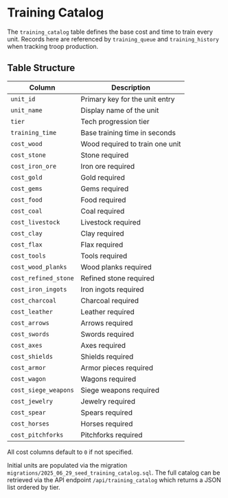 # Training Catalog

The `training_catalog` table defines the base cost and time to train every unit. Records here are referenced by `training_queue` and `training_history` when tracking troop production.

## Table Structure

| Column | Description |
| --- | --- |
| `unit_id` | Primary key for the unit entry |
| `unit_name` | Display name of the unit |
| `tier` | Tech progression tier |
| `training_time` | Base training time in seconds |
| `cost_wood` | Wood required to train one unit |
| `cost_stone` | Stone required |
| `cost_iron_ore` | Iron ore required |
| `cost_gold` | Gold required |
| `cost_gems` | Gems required |
| `cost_food` | Food required |
| `cost_coal` | Coal required |
| `cost_livestock` | Livestock required |
| `cost_clay` | Clay required |
| `cost_flax` | Flax required |
| `cost_tools` | Tools required |
| `cost_wood_planks` | Wood planks required |
| `cost_refined_stone` | Refined stone required |
| `cost_iron_ingots` | Iron ingots required |
| `cost_charcoal` | Charcoal required |
| `cost_leather` | Leather required |
| `cost_arrows` | Arrows required |
| `cost_swords` | Swords required |
| `cost_axes` | Axes required |
| `cost_shields` | Shields required |
| `cost_armor` | Armor pieces required |
| `cost_wagon` | Wagons required |
| `cost_siege_weapons` | Siege weapons required |
| `cost_jewelry` | Jewelry required |
| `cost_spear` | Spears required |
| `cost_horses` | Horses required |
| `cost_pitchforks` | Pitchforks required |

All cost columns default to `0` if not specified.

Initial units are populated via the migration
`migrations/2025_06_29_seed_training_catalog.sql`.
The full catalog can be retrieved via the API endpoint
`/api/training_catalog` which returns a JSON list ordered by tier.

